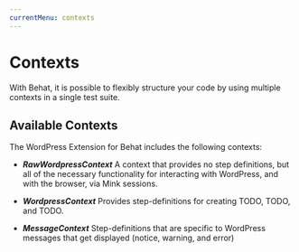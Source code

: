 ```yaml
---
currentMenu: contexts
---
```


# Contexts

With Behat, it is possible to flexibly structure your code by using multiple contexts in a single test suite.

## Available Contexts

The WordPress Extension for Behat includes the following contexts:

* _**RawWordpressContext**_
  A context that provides no step definitions, but all of the necessary functionality for interacting with WordPress, and with the browser, via Mink sessions.

* _**WordpressContext**_
  Provides step-definitions for creating TODO, TODO, and TODO.

* _**MessageContext**_
  Step-definitions that are specific to WordPress messages that get displayed (notice, warning, and error)

